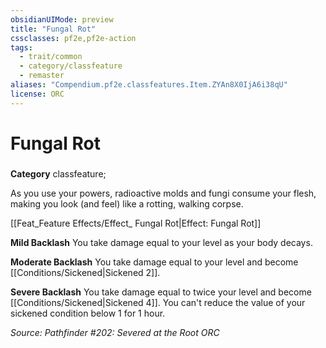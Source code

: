 ```yaml
---
obsidianUIMode: preview
title: "Fungal Rot"
cssclasses: pf2e,pf2e-action
tags:
  - trait/common
  - category/classfeature
  - remaster
aliases: "Compendium.pf2e.classfeatures.Item.ZYAn8X0IjA6i38qU"
license: ORC
---
```

# Fungal Rot

### 

**Category** classfeature; 




As you use your powers, radioactive molds and fungi consume your flesh, making you look (and feel) like a rotting, walking corpse.

[[Feat_Feature Effects/Effect_ Fungal Rot|Effect: Fungal Rot]]

**Mild Backlash** You take damage equal to your level as your body decays.

**Moderate Backlash** You take damage equal to your level and become [[Conditions/Sickened|Sickened 2]].

**Severe Backlash** You take damage equal to twice your level and become [[Conditions/Sickened|Sickened 4]]. You can't reduce the value of your sickened condition below 1 for 1 hour.

*Source: Pathfinder #202: Severed at the Root*
*ORC*
